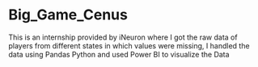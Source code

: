 # Big_Game_Cenus
This is an internship provided by iNeuron where I got the raw data of players from different states in which values were missing, I handled the data using Pandas Python and used Power BI to visualize the Data
